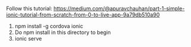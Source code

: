 Follow this tutorial:
https://medium.com/@apuravchauhan/part-1-simple-ionic-tutorial-from-scratch-from-0-to-live-app-9a79db510a90

1. npm install -g cordova ionic
2. Do npm install in this directory to begin
3. ionic serve 
